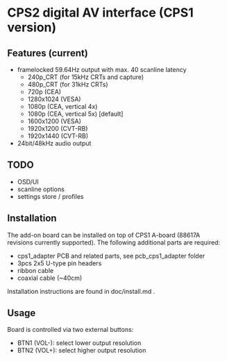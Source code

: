 CPS2 digital AV interface (CPS1 version)
==============

Features (current)
--------------------------
* framelocked 59.64Hz output with max. 40 scanline latency
  * 240p_CRT (for 15kHz CRTs and capture)
  * 480p_CRT (for 31kHz CRTs)
  * 720p (CEA)
  * 1280x1024 (VESA)
  * 1080p (CEA, vertical 4x)
  * 1080p (CEA, vertical 5x) [default]
  * 1600x1200 (VESA)
  * 1920x1200 (CVT-RB)
  * 1920x1440 (CVT-RB)
* 24bit/48kHz audio output

TODO
--------------------------
* OSD/UI
* scanline options
* settings store / profiles

Installation
--------------------------
The add-on board can be installed on top of CPS1 A-board (88617A revisions currently supported). The following additional parts are required:

* cps1_adapter PCB and related parts, see pcb_cps1_adapter folder
* 3pcs 2x5 U-type pin headers
* ribbon cable
* coaxial cable (~40cm)

Installation instructions are found in doc/install.md .

Usage
--------------------------
Board is controlled via two external buttons:
* BTN1 (VOL-): select lower output resolution
* BTN2 (VOL+): select higher output resolution
